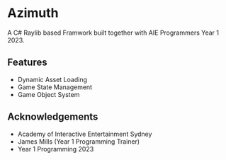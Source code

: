 
# Azimuth

A C# Raylib based Framwork built together with AIE Programmers Year 1 2023.


## Features

- Dynamic Asset Loading
- Game State Management 
- Game Object System



## Acknowledgements

 - Academy of Interactive Entertainment Sydney
 - James Mills (Year 1 Programming Trainer)
 - Year 1 Programming 2023 
